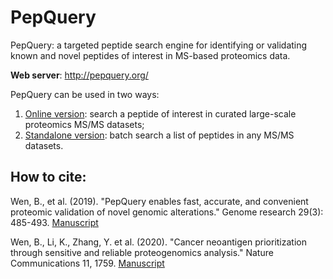 # PepQuery
PepQuery: a targeted peptide search engine for identifying or validating known and novel peptides of interest in MS-based proteomics data.

**Web server**: http://pepquery.org/

PepQuery can be used in two ways:
1. [Online version](http://pepquery2.pepquery.org/): search a peptide of interest in curated large-scale proteomics MS/MS datasets;
2. [Standalone version](http://pepquery.org/download.html): batch search a list of peptides in any MS/MS datasets.

## How to cite:

Wen, B., et al. (2019). "PepQuery enables fast, accurate, and convenient proteomic validation of novel genomic alterations." Genome research 29(3): 485-493. [Manuscript](https://genome.cshlp.org/content/29/3/485.full)

Wen, B., Li, K., Zhang, Y. et al. (2020). "Cancer neoantigen prioritization through sensitive and reliable proteogenomics analysis." Nature Communications 11, 1759. [Manuscript](https://doi.org/10.1038/s41467-020-15456-w)

